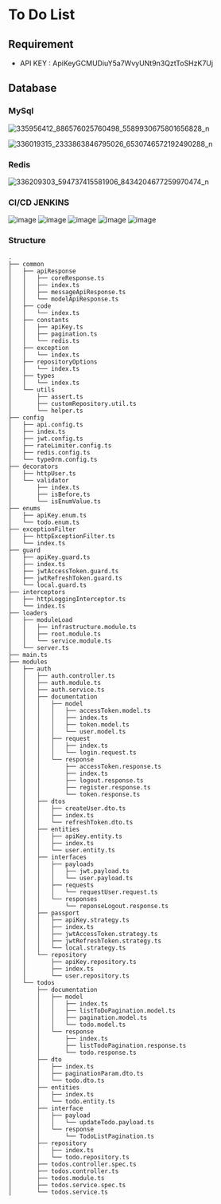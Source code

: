# To Do List
## Requirement
- API KEY : ApiKeyGCMUDiuY5a7WvyUNt9n3QztToSHzK7Uj
## Database
### MySql
![335956412_886576025760498_5589930675801656828_n](https://user-images.githubusercontent.com/87811387/224975091-cafffcaa-bda7-4a35-a36b-29663fbd4314.png)

![336019315_2333863846795026_6530746572192490288_n](https://user-images.githubusercontent.com/87811387/224975100-055f38cb-17b5-4239-88c7-c0b1f729245e.png)


### Redis
![336209303_594737415581906_8434204677259970474_n](https://user-images.githubusercontent.com/87811387/224975905-bada3c66-41c6-4426-97f9-9015e56beca1.png)


### CI/CD JENKINS
![image](https://user-images.githubusercontent.com/87811387/228428871-ac9cb9fa-f180-4123-8cce-9837125553a5.png)
![image](https://user-images.githubusercontent.com/87811387/228428956-3d720320-f7dd-4e80-9dda-8c594c7633b1.png)
![image](https://user-images.githubusercontent.com/87811387/228429018-253194fe-ffe5-48fe-9f0f-bc1897e232e7.png)
![image](https://user-images.githubusercontent.com/87811387/228429074-aebc6cda-5473-4e23-8e89-2686017f890b.png)
![image](https://user-images.githubusercontent.com/87811387/228429163-f591bac8-f9a0-4d80-80bb-fd32c70fdf2b.png)



### Structure 
```
.
├── common
│   ├── apiResponse
│   │   ├── coreResponse.ts
│   │   ├── index.ts
│   │   ├── messageApiResponse.ts
│   │   └── modelApiResponse.ts
│   ├── code
│   │   └── index.ts
│   ├── constants
│   │   ├── apiKey.ts
│   │   ├── pagination.ts
│   │   └── redis.ts
│   ├── exception
│   │   └── index.ts
│   ├── repositoryOptions
│   │   └── index.ts
│   ├── types
│   │   └── index.ts
│   └── utils
│       ├── assert.ts
│       ├── customRepository.util.ts
│       └── helper.ts
├── config
│   ├── api.config.ts
│   ├── index.ts
│   ├── jwt.config.ts
│   ├── rateLimiter.config.ts
│   ├── redis.config.ts
│   └── typeOrm.config.ts
├── decorators
│   ├── httpUser.ts
│   └── validator
│       ├── index.ts
│       ├── isBefore.ts
│       └── isEnumValue.ts
├── enums
│   ├── apiKey.enum.ts
│   └── todo.enum.ts
├── exceptionFilter
│   ├── httpExceptionFilter.ts
│   └── index.ts
├── guard
│   ├── apiKey.guard.ts
│   ├── index.ts
│   ├── jwtAccessToken.guard.ts
│   ├── jwtRefreshToken.guard.ts
│   └── local.guard.ts
├── interceptors
│   ├── httpLoggingInterceptor.ts
│   └── index.ts
├── loaders
│   ├── moduleLoad
│   │   ├── infrastructure.module.ts
│   │   ├── root.module.ts
│   │   └── service.module.ts
│   └── server.ts
├── main.ts
├── modules
│   ├── auth
│   │   ├── auth.controller.ts
│   │   ├── auth.module.ts
│   │   ├── auth.service.ts
│   │   ├── documentation
│   │   │   ├── model
│   │   │   │   ├── accessToken.model.ts
│   │   │   │   ├── index.ts
│   │   │   │   ├── token.model.ts
│   │   │   │   └── user.model.ts
│   │   │   ├── request
│   │   │   │   ├── index.ts
│   │   │   │   └── login.request.ts
│   │   │   └── response
│   │   │       ├── accessToken.response.ts
│   │   │       ├── index.ts
│   │   │       ├── logout.response.ts
│   │   │       ├── register.response.ts
│   │   │       └── token.response.ts
│   │   ├── dtos
│   │   │   ├── createUser.dto.ts
│   │   │   ├── index.ts
│   │   │   └── refreshToken.dto.ts
│   │   ├── entities
│   │   │   ├── apiKey.entity.ts
│   │   │   ├── index.ts
│   │   │   └── user.entity.ts
│   │   ├── interfaces
│   │   │   ├── payloads
│   │   │   │   ├── jwt.payload.ts
│   │   │   │   └── user.payload.ts
│   │   │   ├── requests
│   │   │   │   └── requestUser.request.ts
│   │   │   └── responses
│   │   │       └── reponseLogout.response.ts
│   │   ├── passport
│   │   │   ├── apiKey.strategy.ts
│   │   │   ├── index.ts
│   │   │   ├── jwtAccessToken.strategy.ts
│   │   │   ├── jwtRefreshToken.strategy.ts
│   │   │   └── local.strategy.ts
│   │   └── repository
│   │       ├── apiKey.repository.ts
│   │       ├── index.ts
│   │       └── user.repository.ts
│   └── todos
│       ├── documentation
│       │   ├── model
│       │   │   ├── index.ts
│       │   │   ├── listToDoPagination.model.ts
│       │   │   ├── pagination.model.ts
│       │   │   └── todo.model.ts
│       │   └── response
│       │       ├── index.ts
│       │       ├── listTodoPagination.response.ts
│       │       └── todo.response.ts
│       ├── dto
│       │   ├── index.ts
│       │   ├── paginationParam.dto.ts
│       │   └── todo.dto.ts
│       ├── entities
│       │   ├── index.ts
│       │   └── todo.entity.ts
│       ├── interface
│       │   ├── payload
│       │   │   └── updateTodo.payload.ts
│       │   └── response
│       │       └── TodoListPagination.ts
│       ├── repository
│       │   ├── index.ts
│       │   └── todo.repository.ts
│       ├── todos.controller.spec.ts
│       ├── todos.controller.ts
│       ├── todos.module.ts
│       ├── todos.service.spec.ts
│       └── todos.service.ts

```
